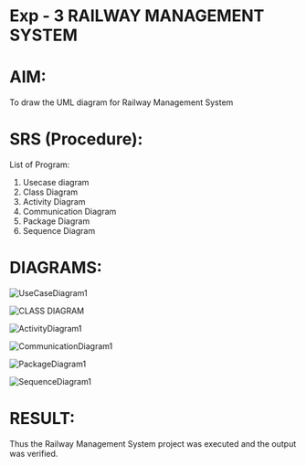 # Exp - 3 RAILWAY MANAGEMENT SYSTEM

# AIM:

To draw the UML diagram for Railway Management System

# SRS (Procedure):
List of Program:

1. Usecase diagram
2. Class Diagram
3. Activity Diagram
4. Communication Diagram
5. Package Diagram
6. Sequence Diagram

# DIAGRAMS:
![UseCaseDiagram1](https://github.com/user-attachments/assets/61f7ac7c-afa8-4947-a40a-f0843de7aebe)

![CLASS DIAGRAM](https://github.com/user-attachments/assets/a93a3f6c-c643-423c-817b-3371cde5b3fe)

![ActivityDiagram1](https://github.com/user-attachments/assets/5c6cd2e8-f0fb-4db3-bdd2-99cd3c86acb7)

![CommunicationDiagram1](https://github.com/user-attachments/assets/1a80fd18-5598-47a1-92ed-e1f21774aadb)

![PackageDiagram1](https://github.com/user-attachments/assets/4b304b1c-a9a0-4425-bfe9-717424633bee)

![SequenceDiagram1](https://github.com/user-attachments/assets/64b8fec0-1f5d-4757-8435-02e05ffb8ae3)

























# RESULT:
Thus the Railway Management System project was executed and the output was verified.
